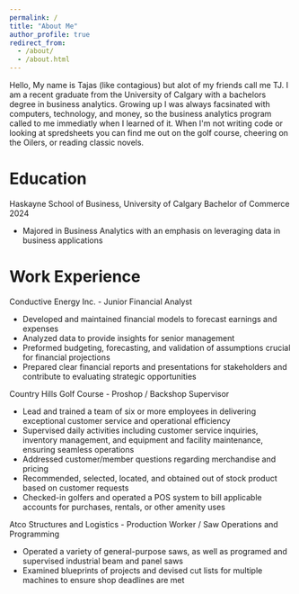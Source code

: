 ```yaml
---
permalink: /
title: "About Me"
author_profile: true
redirect_from: 
  - /about/
  - /about.html
---
```


Hello, My name is Tajas (like contagious) but alot of my friends call me TJ. I am a recent graduate from the University of Calgary with a bachelors degree in business analytics. Growing up I was always facsinated with computers, technology, and money, so the business analytics program called to me immediatly when I learned of it. When I'm not writing code or looking at spredsheets you can find me out on the golf course, cheering on the Oilers, or reading classic novels. 

Education
======
Haskayne School of Business, University of Calgary 
Bachelor of Commerce 2024 
  * Majored in Business Analytics with an emphasis on leveraging data in business applications

Work Experience
======
Conductive Energy Inc. - Junior Financial Analyst
  * Developed and maintained financial models to forecast earnings and expenses
  * Analyzed data to provide insights for senior management
  * Preformed budgeting, forecasting, and validation of assumptions crucial for financial projections
  * Prepared clear financial reports and presentations for stakeholders and contribute to evaluating strategic opportunities

Country Hills Golf Course - Proshop / Backshop Supervisor
  * Lead and trained a team of six or more employees in delivering exceptional customer service and operational efficiency
  * Supervised daily activities including customer service inquiries, inventory management, and equipment and facility maintenance, ensuring seamless operations
  * Addressed customer/member questions regarding merchandise and pricing
  * Recommended, selected, located, and obtained out of stock product based on customer requests
  * Checked-in golfers and operated a POS system to bill applicable accounts for purchases, rentals, or other amenity uses

Atco Structures and Logistics - Production Worker / Saw Operations and Programming
  * Operated a variety of general-purpose saws, as well as programed and supervised industrial beam and panel saws
  * Examined blueprints of projects and devised cut lists for multiple machines to ensure shop deadlines are met
